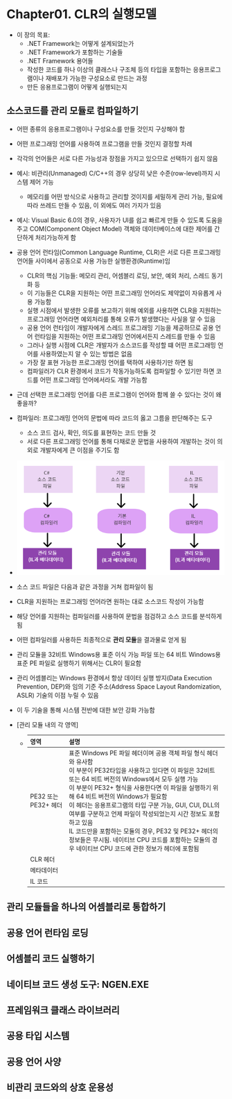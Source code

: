 # Chapter01. CLR의 실행모델
- 이 장의 목표:
    - .NET Framework는 어떻게 설계되었는가
    - .NET Framework가 포함하는 기술들
    - .NET Framework 용어들
    - 작성한 코드를 하나 이상의 클래스나 구조체 등의 타입을 포함하는 응용프로그램이나 재배포가 가능한 구성요소로 만드는 과정
    - 만든 응용프로그램이 어떻게 실행되는지 

## 소스코드를 관리 모듈로 컴파일하기
- 어떤 종류의 응용프로그램이나 구성요소를 만들 것인지 구상해야 함

- 어떤 프로그래밍 언어를 사용하여 프로그램을 만들 것인지 결정할 차례

- 각각의 언어들은 서로 다른 가능성과 장점을 가지고 있으므로 선택하기 쉽지 않음

- 예시: 비관리(Unmanaged) C/C++의 경우 상당히 낮은 수준(row-level)까지 시스템 제어 가능
    
    - 메모리를 어떤 방식으로 사용하고 관리할 것이지를 세밀하게 관리 가능, 필요에 따라 쓰레드 만들 수 있음, 이 외에도 여러 가지가 있음
    
- 예시: Visual Basic 6.0의 경우, 사용자가 UI를 쉽고 빠르게 만들 수 있도록 도움을 주고 COM(Component Object Model) 객체와 데이터베이스에 대한 제어를 간단하게 처리가능하게 함

- 공용 언어 런타임(Common Language Runtime, CLR)은 서로 다른 프로그래밍 언어들 사이에서 공동으로 사용 가능한 실행환경(Runtime)임
    - CLR의 핵심 기능들: 메모리 관리, 어셈블리 로딩, 보안, 예외 처리, 스레드 동기화 등
    - 이 기능들은 CLR을 지원하는 어떤 프로그래밍 언어라도 제약없이 자유롭게 사용 가능함
    - 실행 시점에서 발생한 오류를 보고하기 위해 예외를 사용하면 CLR을 지원하는 프로그래밍 언어라면 예외처리를 통해 오류가 발생했다는 사실을 알 수 있음
    - 공용 언어 런타임이 개발자에게 스레드 프로그래밍 기능을 제공하므로 공용 언어 런타임을 지원하는 어떤 프로그래밍 언어에서든지 스레드를 만들 수 있음
    - 그러나 실행 시점에 CLR은 개발자가 소스코드를 작성할 떄 어떤 프로그래밍 언어를 사용하였는지 알 수 있는 방법은 없음
    - 가장 잘 표현 가능한 프로그래밍 언어를 택하여 사용하기만 하면 됨
    - 컴파일러가 CLR 환경에서 코드가 작동가능하도록 컴파일할 수 있기만 하면 코드를 어떤 프로그래밍 언어에서라도 개발 가능함
    
- 근데 선택한 프로그래밍 언어를 다른 프로그램이 언어와 함께 쓸 수 있다는 것이 왜 좋을까?

- 컴파일러: 프로그래밍 언어의 문법에 따라 코드의 옳고 그름을 판단해주는 도구
    - 소스 코드 검사, 확인, 의도를 표현하는 코드 만들 것
    - 서로 다른 프로그래밍 언어를 통해 다채로운 문법을 사용하여 개발하는 것이 의외로 개발자에게 큰 이점을 주기도 함

- ![](cap1.PNG)

- 소스 코드 파일은 다음과 같은 과정을 거쳐 컴파일이 됨

- CLR을 지원하는 프로그래밍 언어라면 원하는 대로 소스코드 작성이 가능함

- 해당 언어를 지원하는 컴파일러를 사용하여 문법을 점검하고 소스 코드를 분석하게 됨

- 어떤 컴파일러를 사용하든 최종적으로 **관리 모듈**을 결과물로 얻게 됨

- 관리 모듈을 32비트 Windows용 표준 이식 가능 파일 또는 64 비트 Windows용 표준 PE 파일로 실행하기 위해서는 CLR이 필요함

- 관리 어셈블리는 Windows 환경에서 항상 데이터 실행 방지(Data Execution Prevention, DEP)와 임의 기준 주소(Address Space Layout Randomization, ASLR) 기술의 이점 누릴 수 있음

- 이 두 기술을 통해 시스템 전반에 대한 보안 강화 가능함

- [관리 모듈 내의 각 영역]

    - | 영역                 | 설명                                                         |
        | -------------------- | ------------------------------------------------------------ |
        | PE32 또는 PE32+ 헤더 | 표준 Windows PE 파일 헤더이며 공용 객체 파일 형식 헤더와 유사함<br> 이 부분이 PE32타입을 사용하고 있다면 이 파일은 32비트 또는 64 비트 버전의 Windows에서 모두 실행 가능<br>이 부분이 PE32+ 형식을 사용한다면 이 파일을 실행하기 위해 64 비트 버전의 Windows가 필요함<br>이 헤더는 응용프로그램의 타입 구분 가능, GUI, CUI, DLL의 여부를 구분하고 언제 파일이 작성되었는지 시간 정보도 포함하고 있음<br>IL 코드만을 포함하는 모듈의 경우, PE32 및 PE32+ 헤더의 정보들은 무시됨. 네이티브 CPU 코드를 포함하는 모듈의 경우 네이티브 CPU 코드에 관한 정보가 헤더에 포함됨 |
        | CLR 헤더             |                                                              |
        | 메타데이터           |                                                              |
        | IL 코드              |                                                              |

    

## 관리 모듈들을 하나의 어셈블리로 통합하기

## 공용 언어 런타임 로딩

## 어셈블리 코드 실행하기

## 네이티브 코드 생성 도구: NGEN.EXE

## 프레임워크 클래스 라이브러리

## 공용 타입 시스템

## 공용 언어 사양

## 비관리 코드와의 상호 운용성

